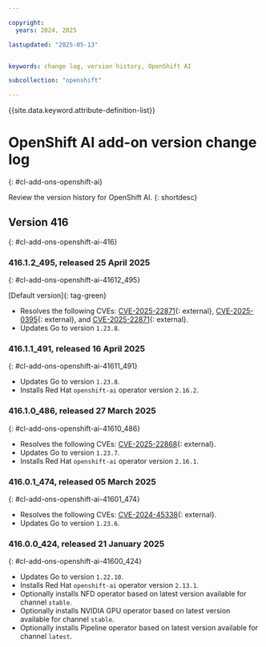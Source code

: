 ```yaml
---

copyright:
  years: 2024, 2025

lastupdated: "2025-05-13"


keywords: change log, version history, OpenShift AI

subcollection: "openshift"

---
```


{{site.data.keyword.attribute-definition-list}}




# OpenShift AI add-on version change log
{: #cl-add-ons-openshift-ai}

Review the version history for OpenShift AI.
{: shortdesc}



## Version 416
{: #cl-add-ons-openshift-ai-416}


### 416.1.2_495, released 25 April 2025
{: #cl-add-ons-openshift-ai-41612_495}

[Default version]{: tag-green}

- Resolves the following CVEs: [CVE-2025-22871](https://nvd.nist.gov/vuln/detail/CVE-2025-22871){: external}, [CVE-2025-0395](https://nvd.nist.gov/vuln/detail/CVE-2025-0395){: external}, and [CVE-2025-22871](https://nvd.nist.gov/vuln/detail/CVE-2025-22871){: external}.
- Updates Go to version `1.23.8`.

### 416.1.1_491, released 16 April 2025
{: #cl-add-ons-openshift-ai-41611_491}

- Updates Go to version `1.23.8`.
- Installs Red Hat `openshift-ai` operator version `2.16.2`.

### 416.1.0_486, released 27 March 2025
{: #cl-add-ons-openshift-ai-41610_486}

- Resolves the following CVEs: [CVE-2025-22868](https://nvd.nist.gov/vuln/detail/CVE-2025-22868){: external}.
- Updates Go to version `1.23.7`.
- Installs Red Hat `openshift-ai` operator version `2.16.1`.

### 416.0.1_474, released 05 March 2025
{: #cl-add-ons-openshift-ai-41601_474}

- Resolves the following CVEs: [CVE-2024-45338](https://nvd.nist.gov/vuln/detail/CVE-2024-45338){: external}.
- Updates Go to version `1.23.6`.

### 416.0.0_424, released 21 January 2025
{: #cl-add-ons-openshift-ai-41600_424}

- Updates Go to version `1.22.10`.
- Installs Red Hat `openshift-ai` operator version `2.13.1`.
- Optionally installs NFD operator based on latest version available for channel `stable`.
- Optionally installs NVIDIA GPU operator based on latest version available for channel `stable`.
- Optionally installs Pipeline operator based on latest version available for channel `latest`.

